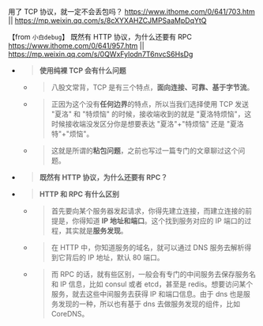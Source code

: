
用了 TCP 协议，就一定不会丢包吗？ https://www.ithome.com/0/641/703.htm || https://mp.weixin.qq.com/s/8cXYXAHZCJMPSaaMpDqYtQ

【from `小白debug`】 既然有 HTTP 协议，为什么还要有 RPC https://www.ithome.com/0/641/957.htm || https://mp.weixin.qq.com/s/0QWxFylodn7T6nvcS6HsDg
- > **使用纯裸 TCP 会有什么问题**
  * > 八股文常背，TCP 是有三个特点，**面向连接、可靠、基于字节流**。
  * > 正因为这个没有**任何边界**的特点，所以当我们选择使用 TCP 发送 "夏洛" 和 "特烦恼" 的时候，接收端收到的就是 "夏洛特烦恼"，这时候接收端没发区分你是想要表达 "夏洛"+"特烦恼" 还是 "夏洛特"+"烦恼"。
  * > 这就是所谓的**粘包问题**，之前也写过一篇专门的文章聊过这个问题。
- > **既然有 HTTP 协议，为什么还要有 RPC？**
- > **HTTP 和 RPC 有什么区别**
  * > 首先要向某个服务器发起请求，你得先建立连接，而建立连接的前提是，你得知道 **IP 地址和端口**。这个找到服务对应的 IP 端口的过程，其实就是**服务发现**。
  * > 在 HTTP 中，你知道服务的域名，就可以通过 DNS 服务去解析得到它背后的 IP 地址，默认 80 端口。
  * > 而 RPC 的话，就有些区别，一般会有专门的中间服务去保存服务名和 IP 信息，比如 consul 或者 etcd，甚至是 redis。想要访问某个服务，就去这些中间服务去获得 IP 和端口信息。由于 dns 也是服务发现的一种，所以也有基于 dns 去做服务发现的组件，比如 CoreDNS。
